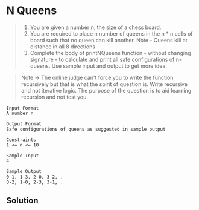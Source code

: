 # N Queens

> 1. You are given a number n, the size of a chess board.
> 2. You are required to place n number of queens in the n * n cells of board such that no queen can kill another.
Note - Queens kill at distance in all 8 directions
> 3. Complete the body of printNQueens function - without changing signature - to calculate and print all safe configurations of n-queens. Use sample input and output to get more idea.

> Note -> The online judge can't force you to write the function recursively but that is what the spirit of question is. Write recursive and not iterative logic. The purpose of the question is to aid learning recursion and not test you.
```text
Input Format
A number n

Output Format
Safe configurations of queens as suggested in sample output

Constraints
1 <= n <= 10

Sample Input
4

Sample Output
0-1, 1-3, 2-0, 3-2, .
0-2, 1-0, 2-3, 3-1, .
```
## Solution
```java
```
